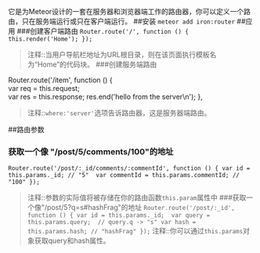 它是为Meteor设计的一套在服务器和浏览器端工作的路由器，你可以定义一个路由，只在服务端运行或只在客户端运行。
##安装
<code>meteor add iron:router</code>
##应用
###创建客户端路由
`
Router.route('/', function () {
	this.render('Home');
});
`
>注释::当用户导航栏地址为URL根目录，则在该页面执行模板名为“Home”的代码块。
###创建服务端路由

Router.route('/item', function () {  
 var req = this.request;  
 var res = this.response; 
 res.end('hello from the server\n');
},
>注释::`where:'server'`选项告诉路由器，这是服务器端路由。

##路由参数
### 获取一个像 "/post/5/comments/100"的地址
`
Router.route('/post/:_id/comments/:commentId', function () {
	var id = this.params._id; // "5" 
	var commentId = this.params.commentId; // "100"
});
`
>注释::参数的实际值将被存储在你的路由函数`this.param`属性中
###获取一个像"/post/5?q=s#hashFrag"的地址
`
Router.route('/post/:_id', function () {
	var id = this.params._id; 
	var query = this.params.query;  // query.q -> "s"
	var hash = this.params.hash; // "hashFrag"
});
`
>注释::你可以通过`this.params`对象获取query和hash属性。




